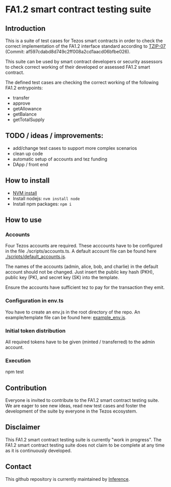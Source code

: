 # FA1.2 smart contract testing suite
## Introduction
This is a suite of test cases for Tezos smart contracts in order to check the correct implementation of the FA1.2 interface standard according to [TZIP-07](https://gitlab.com/tezos/tzip/-/blob/master/proposals/tzip-7/tzip-7.md) (Commit: af597cdabd8d749c2ff008a2cd1aacd06bfbe026). 

This suite can be used by smart contract developers or security assessors to check correct working of their developed or assessed FA1.2 smart contract.

The defined test cases are checking the correct working of the following FA1.2 entrypoints:
- transfer
- approve
- getAllowance 
- getBalance
- getTotalSupply

## TODO / ideas / improvements:
- add/change test cases to support more complex scenarios
- clean up code 
- automatic setup of accounts and tez funding
- DApp / front end 

## How to install
- [NVM install](https://github.com/nvm-sh/nvm#installing-and-updating)
- Install nodejs: `nvm install node`
- Install npm packages: `npm i`

## How to use

### Accounts
Four Tezos accounts are required. These acccounts have to be configured in the file ./scripts/accounts.ts. A default account file can be found here [./scripts/default_accounts.js](scripts/default_accounts.ts).

The names of the accounts (admin, alice, bob, and charlie) in the default account should not be changed. Just insert the public key hash (PKH), public key (PK), and secret key (SK) into the template.

Ensure the accounts have sufficient tez to pay for the transaction they emit.

### Configuration in env.ts
You have to create an env.js in the root directory of the repo. An example/template file can be found here: [example_env.js](example_env.js).

### Initial token distribution
All required tokens have to be given (minted / transferred) to the admin account.

### Execution
npm test

## Contribution
Everyone is invited to contribute to the FA1.2 smart contract testing suite. We are eager to see new ideas, read new test cases and foster the development of the suite by everyone in the Tezos ecosystem.

## Disclaimer
This FA1.2 smart contract testing suite is currently "work in progress". The FA1.2 smart contract testing suite does not claim to be complete at any time as it is continuously developed.

## Contact
This github repository is currently maintained by [Inference](https://inference.ag).
